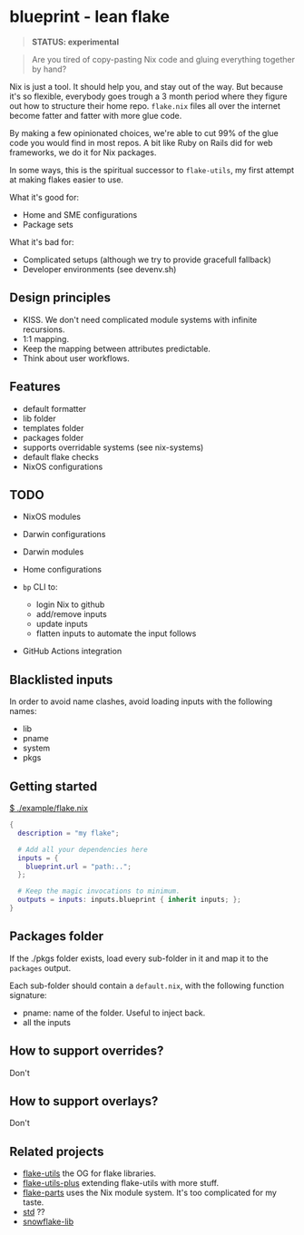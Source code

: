 # blueprint - lean flake

> **STATUS: experimental**

> Are you tired of copy-pasting Nix code and gluing everything together by hand?

Nix is just a tool. It should help you, and stay out of the way. But because
it's so flexible, everybody goes trough a 3 month period where they figure out
how to structure their home repo. `flake.nix` files all over the internet
become fatter and fatter with more glue code.

By making a few opinionated choices, we're able to cut 99% of the glue code
you would find in most repos. A bit like Ruby on Rails did for web frameworks,
we do it for Nix packages.

In some ways, this is the spiritual successor to `flake-utils`, my first
attempt at making flakes easier to use.

What it's good for:
* Home and SME configurations
* Package sets

What it's bad for:
* Complicated setups (although we try to provide gracefull fallback)
* Developer environments (see devenv.sh)

## Design principles

* KISS. We don't need complicated module systems with infinite recursions.
* 1:1 mapping.
* Keep the mapping between attributes predictable.
* Think about user workflows.

## Features

* default formatter
* lib folder
* templates folder
* packages folder
* supports overridable systems (see nix-systems)
* default flake checks
* NixOS configurations

## TODO

* NixOS modules
* Darwin configurations
* Darwin modules
* Home configurations

* `bp` CLI to:
    * login Nix to github
    * add/remove inputs
    * update inputs
    * flatten inputs to automate the input follows

* GitHub Actions integration

## Blacklisted inputs

In order to avoid name clashes, avoid loading inputs with the following names:
* lib
* pname
* system
* pkgs

## Getting started

[$ ./example/flake.nix](./example/flake.nix)

```nix
{
  description = "my flake";

  # Add all your dependencies here
  inputs = {
    blueprint.url = "path:..";
  };

  # Keep the magic invocations to minimum.
  outputs = inputs: inputs.blueprint { inherit inputs; };
}
```

## Packages folder

If the ./pkgs folder exists, load every sub-folder in it and map it to the `packages` output.

Each sub-folder should contain a `default.nix`, with the following function
signature:

* pname: name of the folder. Useful to inject back.
* all the inputs

## How to support overrides?

Don't

## How to support overlays?

Don't


## Related projects

* [flake-utils](https://github.com/numtide/flake-utils) the OG for flake libraries.
* [flake-utils-plus]() extending flake-utils with more stuff.
* [flake-parts](https://flake.parts) uses the Nix module system. It's too complicated for my taste.
* [std]() ??
* [snowflake-lib](TODO)

